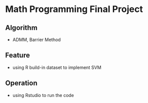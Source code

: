# Math Programming Final Project

## Algorithm
- ADMM, Barrier Method

## Feature
- using R build-in dataset to implement SVM

## Operation
- using Rstudio to run the code
